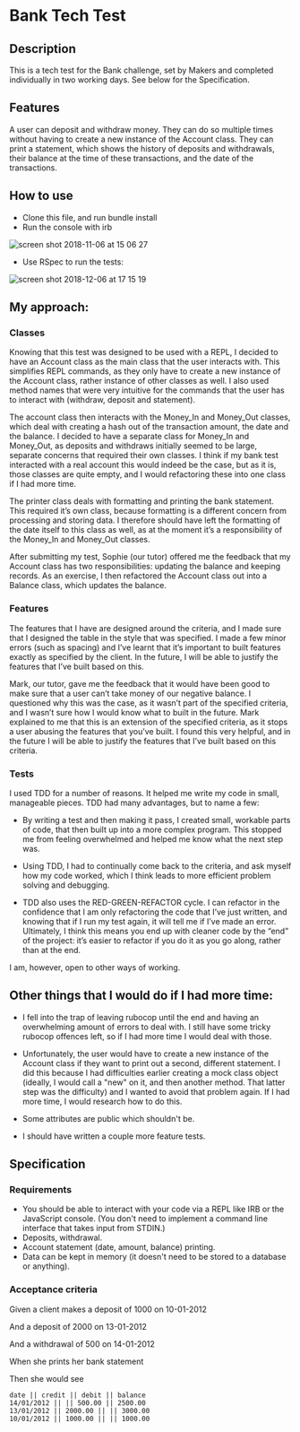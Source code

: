 # Bank Tech Test

Description
------

This is a tech test for the Bank challenge, set by Makers and completed individually in two working days. See below for the Specification. 

Features
-------

A user can deposit and withdraw money. They can do so multiple times without having to create a new instance of the Account class. They can print a statement, which shows the history of deposits and withdrawals, their balance at the time of these transactions, and the date of the transactions.

How to use
------
- Clone this file, and run bundle install
- Run the console with irb

![screen shot 2018-11-06 at 15 06 27](https://user-images.githubusercontent.com/42243785/48073535-e077d200-e1d6-11e8-8b70-afc5fff8d292.png)

- Use RSpec to run the tests:

![screen shot 2018-12-06 at 17 15 19](https://user-images.githubusercontent.com/42243785/49600223-9d964f00-f97a-11e8-9017-dd94f6288bb8.png)


My approach:
------

### Classes

Knowing that this test was designed to be used with a REPL, I decided to have an Account class as the main class that the user interacts with. This simplifies REPL commands, as they only have to create a new instance of the Account class, rather instance of other classes as well. I also used method names that were very intuitive for the commands that the user has to interact with (withdraw, deposit and statement).

The account class then interacts with the Money_In and Money_Out classes, which deal with creating a hash out of the transaction amount, the date and the balance. I decided to have a separate class for Money_In and Money_Out, as deposits and withdraws initially seemed to be large, separate concerns that required their own classes. I think if my bank test interacted with a real account this would indeed be the case, but as it is, those classes are quite empty, and I would refactoring these into one class if I had more time. 

The printer class deals with formatting and printing the bank statement. This required it’s own class, because formatting is a different concern from processing and storing data. I therefore should have left the formatting of the date itself to this class as well, as at the moment it’s a responsibility of the Money_In and Money_Out classes.

After submitting my test, Sophie (our tutor) offered me the feedback that my Account class has two responsibilities: updating the balance and keeping records. As an exercise, I then refactored the Account class out into a Balance class, which updates the balance. 

### Features

The features that I have are designed around the criteria, and I made sure that I designed the table in the style that was specified. I made a few minor errors (such as spacing) and I’ve learnt that it’s important to built features exactly as specified by the client. In the future, I will be able to justify the features that I’ve built based on this.

Mark, our tutor, gave me the feedback that it would have been good to make sure that a user can’t take money of our negative balance. I questioned why this was the case, as it wasn’t part of the specified criteria, and I wasn’t sure how I would know what to built in the future. Mark explained to me that this is an extension of the specified criteria, as it stops a user abusing the features that you’ve built. I found this very helpful, and in the future I will be able to justify the features that I’ve built based on this criteria. 

### Tests

I used TDD for a number of reasons. It helped me write my code in small, manageable pieces. TDD had many advantages, but to name a few:

* By writing a test and then making it pass, I created small, workable parts of code, that then built up into a more complex program. This stopped me from feeling overwhelmed and helped me know what the next step was. 

* Using TDD, I had to continually come back to the criteria, and ask myself how my code worked, which I think leads to more efficient problem solving and debugging.

* TDD also uses the RED-GREEN-REFACTOR cycle. I can refactor in the confidence that I am only refactoring the code that I’ve just written, and knowing that if I run my test again, it will tell me if I’ve made an error. Ultimately, I think this means you end up with cleaner code by the “end” of the project: it’s easier to refactor if you do it as you go along, rather than at the end. 

I am, however, open to other ways of working. 

Other things that I would do if I had more time:
------

* I fell into the trap of leaving rubocop until the end and having an overwhelming amount of errors to deal with. I still have some tricky rubocop offences left, so if I had more time I would deal with those. 

* Unfortunately, the user would have to create a new instance of the Account class if they want to print out a second, different statement. I did this because I had difficulties earlier creating a mock class object (ideally, I would call a "new" on it, and then another method. That latter step was the difficulty) and I wanted to avoid that problem again. If I had more time, I would research how to do this.

* Some attributes are public which shouldn't be. 

* I should have written a couple more feature tests.


Specification
------

### Requirements


* You should be able to interact with your code via a REPL like IRB or the JavaScript console. (You don't need to implement a command line interface that takes input from STDIN.)
* Deposits, withdrawal.
* Account statement (date, amount, balance) printing.
* Data can be kept in memory (it doesn't need to be stored to a database or anything).

### Acceptance criteria

Given a client makes a deposit of 1000 on 10-01-2012

And a deposit of 2000 on 13-01-2012

And a withdrawal of 500 on 14-01-2012

When she prints her bank statement

Then she would see

```
date || credit || debit || balance
14/01/2012 || || 500.00 || 2500.00
13/01/2012 || 2000.00 || || 3000.00
10/01/2012 || 1000.00 || || 1000.00
```



